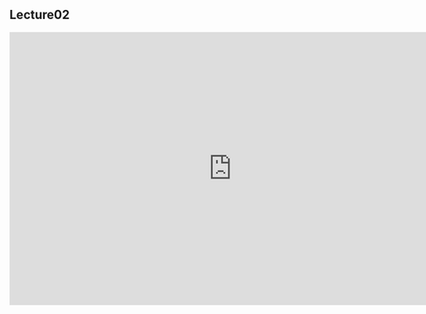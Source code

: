## Lecture02 

<iframe src="https://docs.google.com/presentation/d/1z3tDpFYIY0UkzaWxZILjkzbj7jRZlZTYWXDBRvkgHyg/embed?start=true&loop=true&delayms=30000" frameborder="0" width="780" height="480" allowfullscreen="true" mozallowfullscreen="true" webkitallowfullscreen="true"></iframe>